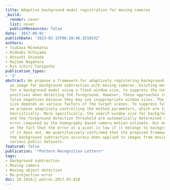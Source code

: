 ```yaml
---
title: Adaptive background model registration for moving cameras
_build:
  render: never
  list: never
  publishResources: false
date: '2017-09-01'
publishDate: '2023-02-15T06:28:46.321033Z'
authors:
- Tsubasa Minematsu
- Hideaki Uchiyama
- Atsushi Shimada
- Hajime Nagahara
- Rin ichiro Taniguchi
publication_types:
- '2'
abstract: We propose a framework for adaptively registering background models with
  an image for background subtraction with moving cameras. Existing methods search
  for a background model using a fixed window size, to suppress the number of false
  positives when detecting the foreground. However, these approaches result in many
  false negatives because they may use inappropriate window sizes. The appropriate
  size depends on various factors of the target scenes. To suppress false detections,
  we propose adaptively controlling the method parameters, which are typically determined
  heuristically. More specifically, the search window size for background registration
  and the foreground detection threshold are automatically determined using the re-projection
  error computed by the homography based camera motion estimate. Our method is based
  on the fact that the error at a pixel is low if it belongs to background and high
  if it does not. We quantitatively confirmed that the proposed framework improved
  the background subtraction accuracy when applied to images from moving cameras in
  various public datasets.
featured: false
publication: '*Pattern Recognition Letters*'
tags:
- Background subtraction
- Moving camera
- Moving object detection
- Re-projection error
doi: 10.1016/j.patrec.2017.03.010
---
```


